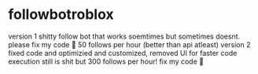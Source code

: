 # followbotroblox
version 1
shitty follow bot that works soemtimes but sometimes doesnt. please fix my code :pray:
50 follows per hour (better than api atleast)
version 2
fixed code and optimizied and customized, removed UI for faster code execution
still is shit but 300 follows per hour!
fix my code :pray:
